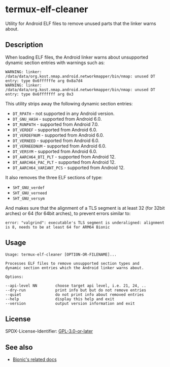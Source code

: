 # termux-elf-cleaner

Utility for Android ELF files to remove unused parts that the linker warns about.

## Description

When loading ELF files, the Android linker warns about unsupported dynamic section entries with warnings such as:

    WARNING: linker: /data/data/org.kost.nmap.android.networkmapper/bin/nmap: unused DT entry: type 0x6ffffffe arg 0x8a7d4
    WARNING: linker: /data/data/org.kost.nmap.android.networkmapper/bin/nmap: unused DT entry: type 0x6fffffff arg 0x3

This utility strips away the following dynamic section entries:

- `DT_RPATH` - not supported in any Android version.
- `DT_GNU_HASH` - supported from Android 6.0.
- `DT_RUNPATH` - supported from Android 7.0.
- `DT_VERDEF` - supported from Android 6.0.
- `DT_VERDEFNUM` - supported from Android 6.0.
- `DT_VERNEED` - supported from Android 6.0.
- `DT_VERNEEDNUM` - supported from Android 6.0.
- `DT_VERSYM` - supported from Android 6.0.
- `DT_AARCH64_BTI_PLT` - supported from Android 12.
- `DT_AARCH64_PAC_PLT` - supported from Android 12.
- `DT_AARCH64_VARIANT_PCS` - supported from Android 12.

It also removes the three ELF sections of type:

- `SHT_GNU_verdef`
- `SHT_GNU_verneed`
- `SHT_GNU_versym`

And makes sure that the alignment of a TLS segment is at least 32 (for 32bit arches) or 64 (for 64bit arches), to prevent errors similar to:

```
error: "valgrind": executable's TLS segment is underaligned: alignment is 8, needs to be at least 64 for ARM64 Bionic
```

## Usage

```
Usage: termux-elf-cleaner [OPTION-OR-FILENAME]...

Processes ELF files to remove unsupported section types and
dynamic section entries which the Android linker warns about.

Options:

--api-level NN        choose target api level, i.e. 21, 24, ..
--dry-run             print info but but do not remove entries
--quiet               do not print info about removed entries
--help                display this help and exit
--version             output version information and exit
```

## License

SPDX-License-Identifier: [GPL-3.0-or-later](https://spdx.org/licenses/GPL-3.0-or-later.html)

## See also

* [Bionic's related docs](https://android.googlesource.com/platform/bionic/+/refs/heads/master/android-changes-for-ndk-developers.md)
